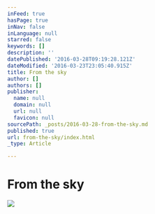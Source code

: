 ```yaml
---
inFeed: true
hasPage: true
inNav: false
inLanguage: null
starred: false
keywords: []
description: ''
datePublished: '2016-03-28T09:19:28.121Z'
dateModified: '2016-03-23T23:05:40.915Z'
title: From the sky
author: []
authors: []
publisher:
  name: null
  domain: null
  url: null
  favicon: null
sourcePath: _posts/2016-03-28-from-the-sky.md
published: true
url: from-the-sky/index.html
_type: Article

---
```

# From the sky
![](https://the-grid-user-content.s3-us-west-2.amazonaws.com/90729746-98f4-4321-82bf-e4af9bb852fa.png)